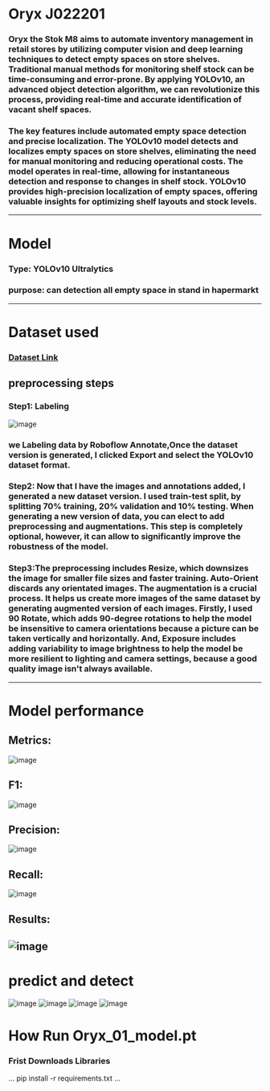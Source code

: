 # Oryx J022201
### Oryx the Stok M8 aims to automate inventory management in retail stores by utilizing computer vision and deep learning techniques to detect empty spaces on store shelves. Traditional manual methods for monitoring shelf stock can be time-consuming and error-prone. By applying YOLOv10, an advanced object detection algorithm, we can revolutionize this process, providing real-time and accurate identification of vacant shelf spaces.

### The key features include automated empty space detection and precise localization. The YOLOv10 model detects and localizes empty spaces on store shelves, eliminating the need for manual monitoring and reducing operational costs. The model operates in real-time, allowing for instantaneous detection and response to changes in shelf stock. YOLOv10 provides high-precision localization of empty spaces, offering valuable insights for optimizing shelf layouts and stock levels.
-------------------------------------------------------------------------------------------------------------------------------------------------------------------------------------------------------------------------------------------------------------
# Model 
### Type: YOLOv10 Ultralytics
### purpose: can detection all empty space in stand in hapermarkt 
-------------------------------------------------------------------------------------------------------------------------------------------------------------------------------------------------------------------------------------------------------------
# Dataset used
### [Dataset Link](https://drive.google.com/file/d/1NmtMoH3OipUKnSgL8k9nrQPSteMmSXNG/view?usp=drive_link)

## preprocessing steps
### Step1: Labeling
![image](https://github.com/user-attachments/assets/1557f9f8-6f17-48db-9ec0-eb5cfc240fa8)
### we Labeling data by  Roboflow Annotate,Once the dataset version is generated, I clicked Export and select the YOLOv10 dataset format.

### Step2: Now that I have the images and annotations added, I generated a new dataset version. I used train-test split, by splitting 70% training, 20% validation and 10% testing. When generating a new version of data, you can elect to add preprocessing and augmentations. This step is completely optional, however, it can allow to significantly improve the robustness of the model.

### Step3:The preprocessing includes Resize, which downsizes the image for smaller file sizes and faster training. Auto-Orient discards any orientated images. The augmentation is a crucial process. It helps us create more images of the same dataset by generating augmented version of each images. Firstly, I used 90 Rotate, which adds 90-degree rotations to help the model be insensitive to camera orientations because a picture can be taken vertically and horizontally. And, Exposure includes adding variability to image brightness to help the model be more resilient to lighting and camera settings, because a good quality image isn't always available.
-------------------------------------------------------------------------------------------------------------------------------------------------------------------------------------------------------------------------------------------------------------
# Model performance
## Metrics:
![image](https://github.com/user-attachments/assets/63d1f544-a170-4dcb-8e6f-817694531eae)

## F1:
![image](https://github.com/user-attachments/assets/a1483877-4bd5-4ee8-9743-0e509d6162fb)

## Precision:
![image](https://github.com/user-attachments/assets/03a04329-2e6c-4a9e-80b5-4e6ee35e9089)

## Recall:
![image](https://github.com/user-attachments/assets/346791d8-8ca7-40a1-9a1e-6c32805a86d6)

## Results:
![image](https://github.com/user-attachments/assets/8d6a061b-53d6-4cb4-9847-8639aa7e6fea)
-------------------------------------------------------------------------------------------------------------------------------------------------------------------------------------------------------------------------------------------------------------
# predict and detect
![image](https://github.com/user-attachments/assets/e2111e6a-a725-4a33-beb4-35ea83ffab29)
![image](https://github.com/user-attachments/assets/10a0dd03-ada4-496f-9a78-6f50d48aef3b)
![image](https://github.com/user-attachments/assets/9500cd7a-ca9b-4194-a02d-21153e8ec537)
![image](https://github.com/user-attachments/assets/03646dcc-61b3-4f82-81c9-f8cdfaf041b9)

# How Run Oryx_01_model.pt
### Frist Downloads Libraries
...
pip install -r requirements.txt
...
